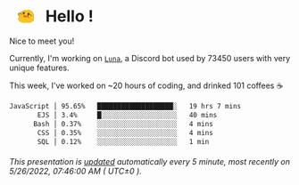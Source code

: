 <h1>   <img src="./spoink.gif" style="vertical-align:middle;" width="30px">   Hello ! </h1>

Nice to meet you!

Currently, I'm working on <a href='https://github.com/Asgarrrr/Luna'>`Luna`</a>, a Discord bot used by 73450 users with very unique features.

This week, I've worked on ~20 hours of coding, and drinked 101 coffees ☕

```
JavaScript │ 95.65%   ███████████████████░   19 hrs 7 mins
       EJS │ 3.4%     █░░░░░░░░░░░░░░░░░░░   40 mins
      Bash │ 0.37%    ░░░░░░░░░░░░░░░░░░░░   4 mins
       CSS │ 0.35%    ░░░░░░░░░░░░░░░░░░░░   4 mins
       SQL │ 0.12%    ░░░░░░░░░░░░░░░░░░░░   1 min
```

###### This presentation is [updated](https://github.com/Asgarrrr) automatically every 5 minute, most recently on 5/26/2022, 07:46:00 AM ( UTC±0 ).